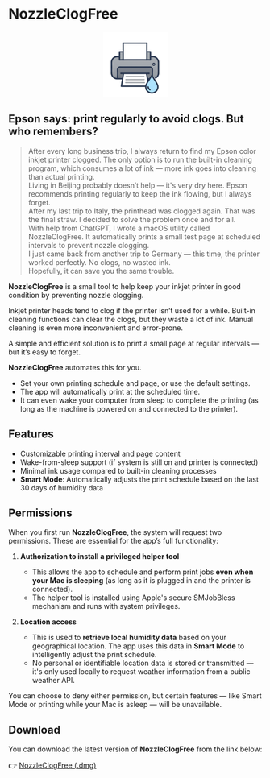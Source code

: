 # NozzleClogFree

<p align="center">
  <img src="https://github.com/simonwan1980/NozzleClogFree/blob/main/icon/icon.png" width="128" height="128" alt="NozzleClogFree Icon">
</p>


## Epson says: print regularly to avoid clogs. But who remembers?


> After every long business trip, I always return to find my Epson color inkjet printer clogged. The only option is to run the built-in cleaning program, which consumes a lot of ink — more ink goes into cleaning than actual printing.  
> Living in Beijing probably doesn’t help — it's very dry here. Epson recommends printing regularly to keep the ink flowing, but I always forget.  
> After my last trip to Italy, the printhead was clogged again. That was the final straw. I decided to solve the problem once and for all.  
> With help from ChatGPT, I wrote a macOS utility called NozzleClogFree. It automatically prints a small test page at scheduled intervals to prevent nozzle clogging.  
> I just came back from another trip to Germany — this time, the printer worked perfectly. No clogs, no wasted ink.  
> Hopefully, it can save you the same trouble.  



**NozzleClogFree** is a small tool to help keep your inkjet printer in good condition by preventing nozzle clogging.

Inkjet printer heads tend to clog if the printer isn’t used for a while. Built-in cleaning functions can clear the clogs, but they waste a lot of ink. Manual cleaning is even more inconvenient and error-prone.

A simple and efficient solution is to print a small page at regular intervals — but it’s easy to forget.

**NozzleClogFree** automates this for you.

- Set your own printing schedule and page, or use the default settings.
- The app will automatically print at the scheduled time.
- It can even wake your computer from sleep to complete the printing (as long as the machine is powered on and connected to the printer).



## Features

- Customizable printing interval and page content
- Wake-from-sleep support (if system is still on and printer is connected)
- Minimal ink usage compared to built-in cleaning processes
- **Smart Mode**: Automatically adjusts the print schedule based on the last 30 days of humidity data



## Permissions

When you first run **NozzleClogFree**, the system will request two permissions. These are essential for the app’s full functionality:

1. **Authorization to install a privileged helper tool**  
   - This allows the app to schedule and perform print jobs **even when your Mac is sleeping** (as long as it is plugged in and the printer is connected).
   - The helper tool is installed using Apple's secure SMJobBless mechanism and runs with system privileges.

2. **Location access**  
   - This is used to **retrieve local humidity data** based on your geographical location. The app uses this data in **Smart Mode** to intelligently adjust the print schedule.
   - No personal or identifiable location data is stored or transmitted — it's only used locally to request weather information from a public weather API.

You can choose to deny either permission, but certain features — like Smart Mode or printing while your Mac is asleep — will be unavailable.



## Download

You can download the latest version of **NozzleClogFree** from the link below:

👉 [NozzleClogFree (.dmg)](https://github.com/simonwan1980/nozzleclogfree/releases/download/v2.9.4/NozzleClogFree.dmg)

